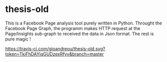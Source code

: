 # thesis-old
This is a Facebook Page analysis tool purely written in Python. 
Throught the Facebook Page Graph, the programm makes HTTP request at the Page/Insights sub-graph to received the data in Json format.
The rest is pure magic !

https://travis-ci.com/gioandreou/thesis-old.svg?token=TkiFhDAYiqGUDzexRfyv&branch=master